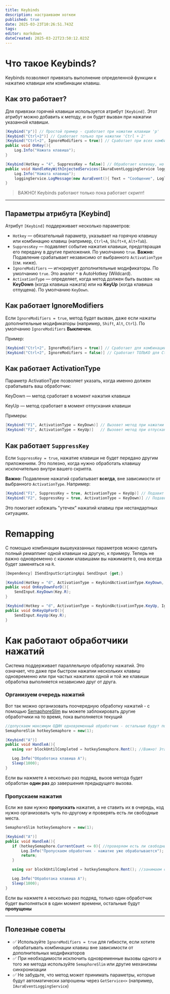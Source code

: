 ```yaml
---
title: Keybinds
description: настраиваем хоткеи
published: true
date: 2025-03-23T10:26:51.743Z
tags: 
editor: markdown
dateCreated: 2025-03-22T23:50:12.023Z
---
```


# Что такое Keybinds?

Keybinds позволяют привязать выполнение определенной функции к нажатию клавиши или комбинации клавиш. 

## Как это работает?

Для привязки горячей клавиши используется атрибут `[Keybind]`. Этот атрибут можно добавить к методу, и он будет вызван при нажатии указанной клавиши.

```csharp
[Keybind("p")] // Простой пример - сработает при нажатии клавиши 'p'
[Keybind("Ctrl+2")] // Сработает только при нажатии 'Ctrl + 2'
[Keybind("Ctrl+2", IgnoreModifiers = true)] // Сработает при всех комбинациях, содержащих 'Ctrl + 2' (например, 'Ctrl + Alt + 2')
public void OnKey(){
    Log.Info("Нажата клавиша");
}

[Keybind(Hotkey = "4", SuppressKey = false)] // Обработает клавишу, но она пройдет дальше в другие приложения
public void HandleKeyWithInjectedServices(IAuraEventLoggingService loggingService){
    Log.Info("Нажата клавиша");
    loggingService.LogMessage(new AuraEvent(){ Text = "Сообщение", Loglevel = FluentLogLevel.Info });
}
```

> ВАЖНО! Keybinds работают только пока работает скрипт!

---

## Параметры атрибута [Keybind]

Атрибут `[Keybind]` поддерживает несколько параметров:

- `Hotkey` — обязательный параметр, указывает на горячую клавишу или комбинацию клавиш (например, `Ctrl+A`, `Shift+X`, `Alt+Tab`).
- `SuppressKey` — подавляет событие нажатия клавиши, предотвращая его передачу в другие приложения. По умолчанию `true`. **Важно:** Подавление срабатывает независимо от выбранного `ActivationType` (см. ниже).
- `IgnoreModifiers` — игнорирует дополнительные модификаторы. По умолчанию `true`. Это аналог `*` в AutoHotkey (Wildcard).
- `ActivationType` — определяет, когда метод должен быть вызван: на **KeyDown** (когда клавиша нажата) или на **KeyUp** (когда клавиша отпущена). По умолчанию `KeyDown`.

## Как работает IgnoreModifiers

Если `IgnoreModifiers = true`, метод будет вызван, даже если нажаты дополнительные модификаторы (например, `Shift`, `Alt`, `Ctrl`).
По умолчанию `IgnoreModifiers` **Выключен**.

Пример:

```csharp
[Keybind("Ctrl+2", IgnoreModifiers = true)] // Сработает для комбинаций: Ctrl+2, Ctrl+Alt+2, Ctrl+Shift+2
[Keybind("Ctrl+2", IgnoreModifiers = false)] // Сработает ТОЛЬКО для Ctrl+2
```

## Как работает ActivationType

Параметр ActivationType позволяет указать, когда именно должен срабатывать ваш обработчик:

KeyDown — метод сработает в момент нажатия клавиши

KeyUp — метод сработает в момент отпускания клавиши

Примеры:

```csharp
[Keybind("F1", ActivationType = KeyDown)] // Вызовет метод при нажатии клавиши F1
[Keybind("F2", ActivationType = KeyUp)]   // Вызовет метод при отпускании клавиши F2
```


## Как работает `SuppressKey`

Если `SuppressKey = true`, нажатие клавиши не будет передано другим приложениям. Это полезно, когда нужно обработать клавишу исключительно внутри вашего скрипта.

**Важно:** Подавление нажатий срабатывает **всегда**, вне зависимости от выбранного `ActivationType`. Например:

```csharp
[Keybind("F1", SuppressKey = true, ActivationType = KeyUp)] // Подавит нажатие F1 и вызовет метод на отпускание клавиши
[Keybind("F2", SuppressKey = true, ActivationType = KeyDown)] // Подавит нажатие F2 и вызовет метод на нажатие клавиши
```

Это помогает избежать "утечек" нажатий клавиш при нестандартных ситуациях.

# Remapping
С помощью комбинации вышеуказанных параметров можно сделать полный ремаппинг одной клавиши на другую, к примеру.
Теперь не важно одновременно с какими клавишами вы нажимаете `D`, она всегда будет заменяться на `R`. 

```csharp
[Dependency] ISendInputScriptingApi SendInput {get;}

[Keybind(Hotkey = "d", ActivationType = KeybindActivationType.KeyDown, IgnoreModifiers = true)]
public void OnKeyDownForD(){
    SendInput.KeyDown(Key.R);
}

[Keybind(Hotkey = "d", ActivationType = KeybindActivationType.KeyUp, IgnoreModifiers = true)]
public void OnKeyUpForD(){
    SendInput.KeyUp(Key.R);
}
```

# Как работают обработчики нажатий
Система поддерживает параллельную обработку нажатий. Это означает, что даже при быстром нажатии нескольких клавиш одновременно или при частых нажатиях одной и той же клавиши обработка выполняется независимо друг от друга.

### Организуем очередь нажатий
Вот так можно организовать поочередную обработку нажатий - с помощью [SemaphoreSlim](https://learn.microsoft.com/en-us/dotnet/api/system.threading.semaphoreslim?view=net-9.0) вы можете заблокировать другие обработчики на то время, пока выполняется текущий

```csharp
//допускаем максимум ОДИН одновременный обработчик - остальные будут поставлены в очередь
SemaphoreSlim hotkeySemaphore = new(1);

[Keybind("A")]
public void HandleA(){
   using var blockUntilCompleted = hotkeySemaphore.Rent(); //Важно! Эта строка должна быть во всех обработчиках, которые нужно блокировать

   Log.Info("Обработака клавиша A");
   Sleep(1000);    
}
```
Если вы нажмете `A` несколько раз подряд, вызов метода будет обработан **один раз** до завершения предыдущего вызова.

### Пропускаем нажатия
Если же вам нужно **пропускать** нажатия, а не ставить их в очередь, код нужно организовать чуть по-другому и проверять есть ли свободные места.

```csharp
SemaphoreSlim hotkeySemaphore = new(1);

[Keybind("A")]
public void HandleA(){
   if (hotkeySemaphore.CurrentCount <= 0){ //проверяем есть ли свободные места
       Log.Info("Пропускаем обработчик - нажатие уже обрабатывается");
       return;
   } 

   using var blockUntilCompleted = hotkeySemaphore.Rent(); //занимаем свободный слот

   Log.Info("Обработака клавиша A");
   Sleep(1000);    
}
```
Если вы нажмете `A` несколько раз подряд, только один обработчик будет выполняться в один момент времени, остальные будут **пропущены**

---

## Полезные советы

- ✅ Используйте `IgnoreModifiers = true` для гибкости, если хотите обрабатывать комбинации клавиш вне зависимости от дополнительных модификаторов
- ✅ При необходимости исключить одновременные вызовы одного и того же метода используйте `SemaphoreSlim` или другие механизмы синхронизации
- ✅ Не забудьте, что метод может принимать параметры, которые будут автоматически запрошены через `GetService<>` (например, `IAuraEventLoggingService`)

